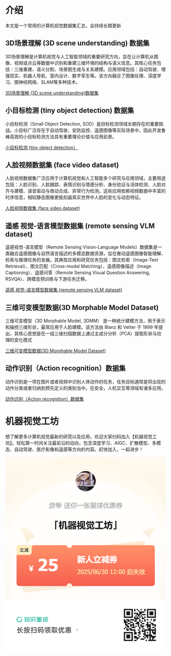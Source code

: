 
# 介绍
本文是一个常用的计算机视觉数据集汇总，会持续长期更新

## ​3D场景理解 (3D scene understanding) 数据集

3D场景理解是计算机视觉与人工智能领域的重要研究方向，旨在让计算机从图像、视频或点云等数据中识别和重建三维环境的结构与语义信息。其核心任务包括：三维重建、语义分割、场景图生成与关系建模。应用领域包括：自动驾驶、增强现实、机器人导航、室内设计、数字孪生等。该方向融合了图像处理、深度学习、图神经网络、SLAM等多种技术。

[​3D场景理解 (3D scene understanding)数据集](https://github.com/visioncraft2/cv_dataset/blob/main//3D_scene_understanding.md)


## 小目标检测 (tiny object detection) 数据集

小目标检测（Small Object Detection, SOD）是目标检测领域长期存在的重要挑战。小目标广泛存在于自动驾驶、安防监控、遥感图像等实际场景中，因此开发鲁棒高效的小目标检测方法具有重要理论价值与应用前景。

[小目标检测 (tiny object detection）](https://github.com/visioncraft2/cv_dataset/blob/main/tiny_object_detection.md)

## 人脸视频数据集 (face video dataset)

人脸视频数据集广泛应用于计算机视觉和人工智能多个研究与应用领域，主要用途包括：人脸识别、人脸跟踪、表情识别与情感分析、身份验证与活体检测、人脸对齐与建模、语音驱动与唇动合成、异常行为检测。这些应用依赖视频数据中丰富的时序信息，相较静态图像更能刻画真实世界中人脸的变化与动态特征。

[人脸视频数据集 (face video dataset)](https://github.com/visioncraft2/cv_dataset/blob/main/face_video_dataset.md)


## 遥感 视觉-语言模型数据集 (remote sensing VLM dataset)

遥感视觉-语言模型（Remote Sensing Vision-Language Models）数据集是一类融合遥感图像与自然语言描述的多模态数据资源，旨在推动遥感图像智能理解、检索与推理任务的发展。其典型应用和研究任务包括：图文检索（Image-Text Retrieval）、图文匹配（Cross-modal Matching）、遥感图像描述（Image Captioning）、遥感问答（Remote Sensing Visual Question Answering, RSVQA）、跨模态预训练与下游任务迁移。

[遥感 视觉-语言模型数据集 (remote sensing VLM dataset)](https://github.com/visioncraft2/cv_dataset/blob/main/remote_sensing_vlm.md)

## 三维可变模型数据(3D Morphable Model Dataset)

三维可变模型（3D Morphable Model, 3DMM） 是一种统计建模方法，用于表示和操控三维形状，最常应用于人脸建模。该方法由 Blanz 和 Vetter 于 1999 年提出，其核心思想是在一组三维扫描数据上通过主成分分析（PCA）提取形状与纹理的变化模式

[三维可变模型数据(3D Morphable Model Dataset)](https://github.com/visioncraft2/cv_dataset/blob/main/3dmm.md)

## 动作识别（Action recognition）数据集

动作识别是一项在图片或者视频中识别人体动作的任务，任务目标通常是将出现的动作分类或者归纳到预先定义的类别当中。在安全，人机交互等领域有诸多应用。

[动作识别（Action recognition）数据集](https://github.com/visioncraft2/cv_dataset/blob/main/action_recognition.md)

# 机器视觉工坊

想了解更多计算机视觉最新的研究以及应用，欢迎大家扫码加入【机器视觉工坊】。轻松第一时间关注最前沿的动向，包含深度学习、AIGC、扩散模型、多模态、自动驾驶、医疗影像和遥感等方向的内容。赶快加入，一起进步！


![](kp_coupon.png)



